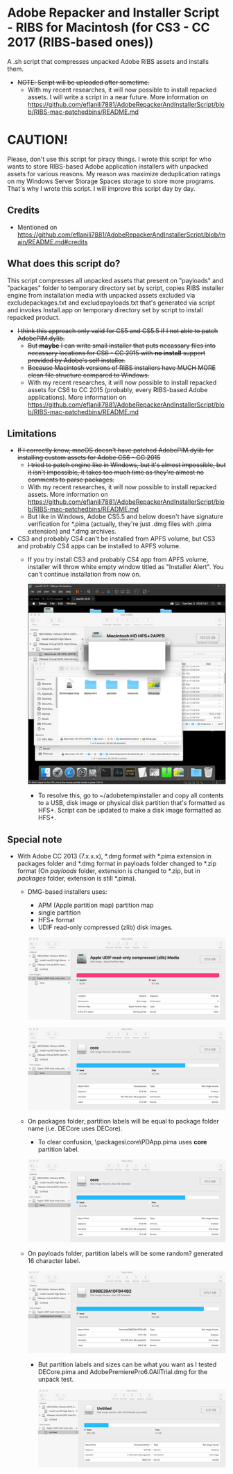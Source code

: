 # Adobe Repacker and Installer Script - RIBS for Macintosh (for CS3 - CC 2017 (RIBS-based ones))
A .sh script that compresses unpacked Adobe RIBS assets and installs them.
- ~~NOTE: Script will be uploaded after sometime.~~
  - With my recent researches, it will now possible to install repacked assets. I will write a script in a near future. More information on https://github.com/eflanili7881/AdobeRepackerAndInstallerScript/blob/RIBS-mac-patchedbins/README.md

# CAUTION!
Please, don't use this script for piracy things. I wrote this script for who wants to store RIBS-based Adobe application installers with unpacked assets for various reasons. My reason was maximize deduplication ratings on my Windows Server Storage Spaces storage to store more programs. That's why I wrote this script. I will improve this script day by day.

## Credits
- Mentioned on https://github.com/eflanili7881/AdobeRepackerAndInstallerScript/blob/main/README.md#credits

## What does this script do?
This script compresses all unpacked assets that present on "payloads" and "packages" folder to temporary directory set by script, copies RIBS installer engine from installation media with unpacked assets excluded via excludepackages.txt and excludepayloads.txt that's generated via script and invokes Install.app on temporary directory set by script to install repacked product.

- ~~I think this approach only valid for CS5 and CS5.5 if I not able to patch AdobePIM.dylib.~~
  - ~~But **maybe** I can write small installer that puts necassary files into necassary locations for CS6 - CC 2015 with **no install** support provided by Adobe's self installer.~~
  - ~~Because Macintosh versions of RIBS installers have MUCH MORE clean file structure compared to Windows.~~
  - With my recent researches, it will now possible to install repacked assets for CS6 to CC 2015 (probably, every RIBS-based Adobe applications). More information on https://github.com/eflanili7881/AdobeRepackerAndInstallerScript/blob/RIBS-mac-patchedbins/README.md

## Limitations
- ~~If I correctly know, macOS doesn't have patched AdobePIM.dylib for installing custom assets for Adobe CS6 - CC 2015~~
  - ~~I tried to patch engine like in Windows, but it's almost impossible, but it isn't impossible, it takes too much time as they're almost no comments to parse packages.~~
  - With my recent researches, it will now possible to install repacked assets. More information on https://github.com/eflanili7881/AdobeRepackerAndInstallerScript/blob/RIBS-mac-patchedbins/README.md
  - But like in Windows, Adobe CS5.5 and below doesn't have signature verification for *.pima (actually, they're just .dmg files with .pima extension) and *.dmg archives.
- CS3 and probably CS4 can't be installed from APFS volume, but CS3 and probably CS4 apps can be installed to APFS volume.
  - If you try install CS3 and probably CS4 app from APFS volume, installer will throw white empty window titled as "Installer Alert". You can't continue installation from now on.
 
    ![image](./pictures/392084739-8acb7210-8847-436b-9e88-20e6184e5dfb.png)

    - To resolve this, go to ~/adobetempinstaller and copy all contents to a USB, disk image or physical disk partition that's formatted as HFS+. Script can be updated to make a disk image formatted as HFS+.
## Special note
- With Adobe CC 2013 (7.x.x.x), *.dmg format with *.pima extension in packages folder and *.dmg format in payloads folder changed to *.zip format (On *payloads* folder, extension is changed to *.zip, but in *packages* folder, extension is still *.pima).
  - DMG-based installers uses:
    - APM (Apple partition map) partition map
    - single partition
    - HFS+ format
    - UDIF read-only compressed (zlib) disk images.
  
    ![image](./pictures/385924591-4371811e-0cf9-4f91-b454-110e71412736.png)

    ![image](./pictures/385922113-2787a77f-5d57-4507-84cf-6d74497eb0c4.png)
  - On packages folder, partition labels will be equal to package folder name (i.e. DECore uses DECore).
    - To clear confusion, \packages\core\PDApp.pima uses **core** partition label.

    ![image](./pictures/385922113-2787a77f-5d57-4507-84cf-6d74497eb0c4.png)
  - On payloads folder, partition labels will be some random? generated 16 character label.

    ![image](./pictures/385922553-2756cf10-3dba-4592-a33c-268dd5d5541b.png)
    - But partition labels and sizes can be what you want as I tested DECore.pima and AdobePremierePro6.0AllTrial.dmg for the unpack test.

      ![image](./pictures/385924245-ad538934-5426-4bda-b9c1-01fd15feefa6.png)
